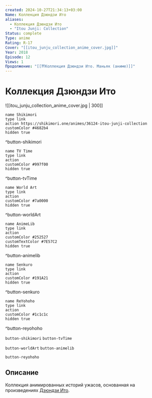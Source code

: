 ```yaml
---
created: 2024-10-27T21:34:13+03:00
Name: Коллекция Дзюндзи Ито
aliases:
  - Коллекция Дзюндзи Ито
  - "Itou Junji: Collection"
Status: complete
Type: anime
Rating: R-17
Cover: "[[itou_junju_collection_anime_cover.jpg]]"
Year: 2018
Episode: 12
Views: 1
Продолжение: "[[⛩️Коллекция Дзюндзи Ито. Маньяк (аниме)]]"
---
```


# Коллекция Дзюндзи Ито

![[itou_junju_collection_anime_cover.jpg | 300]]

```button
name Shikimori
type link
action https://shikimori.one/animes/36124-itou-junji-collection
customColor #4682b4
hidden true
```
^button-shikimori

```button
name TV Time
type link
action 
customColor #997f00
hidden true
```
^button-tvTime

```button
name World Art
type link
action 
customColor #7a0000
hidden true
```
^button-worldArt

```button
name AnimeLib
type link
action 
customColor #252527
customTextColor #7E57C2
hidden true
```
^button-animelib

```button
name Senkuro
type link
action 
customColor #191A21
hidden true
```
^button-senkuro

```button
name ReYohoho
type link
action 
customColor #1c1c1c
hidden true
```
^button-reyohoho



`button-shikimori` `button-tvTime`

`button-worldArt` `button-animelib`

`button-reyohoho`

## Описание

Коллекция анимированных историй ужасов, основанная на произведениях [Дзюндзи Ито](https://shikimori.one/people/2410-junji-itou).
